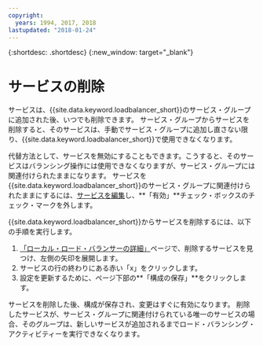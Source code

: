 ```yaml
---
copyright:
  years: 1994, 2017, 2018
lastupdated: "2018-01-24"
---
```


{:shortdesc: .shortdesc}
{:new_window: target="_blank"}

# サービスの削除 

サービスは、{{site.data.keyword.loadbalancer_short}}のサービス・グループに追加された後、いつでも削除できます。 サービス・グループからサービスを削除すると、そのサービスは、手動でサービス・グループに追加し直さない限り、{{site.data.keyword.loadbalancer_short}}で使用できなくなります。 

代替方法として、サービスを無効にすることもできます。こうすると、そのサービスはバランシング操作には使用できなくなりますが、サービス・グループには関連付けられたままになります。 サービスを{{site.data.keyword.loadbalancer_short}}のサービス・グループに関連付けられたままにするには、[サービスを編集](edit-service-load-balancer.html)し、**「有効」**チェック・ボックスのチェック・マークを外します。 

{{site.data.keyword.loadbalancer_short}}からサービスを削除するには、以下の手順を実行します。

1. [「ローカル・ロード・バランサーの詳細」](view-all-load-balancers.html)ページで、削除するサービスを見つけ、左側の矢印を展開します。
2. サービスの行の終わりにある赤い「x」をクリックします。
3. 設定を更新するために、ページ下部の**「構成の保存」**をクリックします。

サービスを削除した後、構成が保存され、変更はすぐに有効になります。 削除したサービスが、サービス・グループに関連付けられている唯一のサービスの場合、そのグループは、新しいサービスが追加されるまでロード・バランシング・アクティビティーを実行できなくなります。
